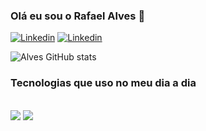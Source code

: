 ### Olá eu sou o Rafael Alves 👋

[![Linkedin](https://img.shields.io/badge/LinkedIn-0077B5?style=for-the-badge&logo=linkedin&logoColor=white)](https://www.linkedin.com/in/rafaelalvesd/)
[![Linkedin](https://https://img.shields.io/badge/Spotify-1ED760?&style=for-the-badge&logo=spotify&logoColor=white)](https://open.spotify.com/playlist/3qXt2D5Gm9Yk208IEoVrTr?si=abcc7af1f9fd4d9e)

![Alves GitHub stats](https://github-readme-stats.vercel.app/api?username=rafadiasdev&show_icons=true&theme=transparent)

### Tecnologias que uso no meu dia a dia

<div style="display inline_block"><br/>
<img src="https://img.shields.io/badge/Android-3DDC84?style=for-the-badge&logo=android&logoColor=whitea" />
<img src="https://img.shields.io/badge/Kotlin-0095D5?&style=for-the-badge&logo=kotlin&logoColor=white" />
</div>
